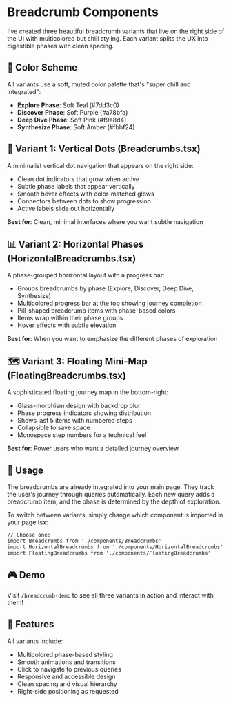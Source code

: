 # Breadcrumb Components

I've created three beautiful breadcrumb variants that live on the right side of the UI with multicolored but chill styling. Each variant splits the UX into digestible phases with clean spacing.

## 🎨 Color Scheme

All variants use a soft, muted color palette that's "super chill and integrated":
- **Explore Phase**: Soft Teal (#7dd3c0)
- **Discover Phase**: Soft Purple (#a78bfa)  
- **Deep Dive Phase**: Soft Pink (#f9a8d4)
- **Synthesize Phase**: Soft Amber (#fbbf24)

## 📍 Variant 1: Vertical Dots (Breadcrumbs.tsx)

A minimalist vertical dot navigation that appears on the right side:
- Clean dot indicators that grow when active
- Subtle phase labels that appear vertically
- Smooth hover effects with color-matched glows
- Connectors between dots to show progression
- Active labels slide out horizontally

**Best for**: Clean, minimal interfaces where you want subtle navigation

## 📊 Variant 2: Horizontal Phases (HorizontalBreadcrumbs.tsx)

A phase-grouped horizontal layout with a progress bar:
- Groups breadcrumbs by phase (Explore, Discover, Deep Dive, Synthesize)
- Multicolored progress bar at the top showing journey completion
- Pill-shaped breadcrumb items with phase-based colors
- Items wrap within their phase groups
- Hover effects with subtle elevation

**Best for**: When you want to emphasize the different phases of exploration

## 🗺️ Variant 3: Floating Mini-Map (FloatingBreadcrumbs.tsx)

A sophisticated floating journey map in the bottom-right:
- Glass-morphism design with backdrop blur
- Phase progress indicators showing distribution
- Shows last 5 items with numbered steps
- Collapsible to save space
- Monospace step numbers for a technical feel

**Best for**: Power users who want a detailed journey overview

## 🚀 Usage

The breadcrumbs are already integrated into your main page. They track the user's journey through queries automatically. Each new query adds a breadcrumb item, and the phase is determined by the depth of exploration.

To switch between variants, simply change which component is imported in your page.tsx:

```tsx
// Choose one:
import Breadcrumbs from './components/Breadcrumbs'
import HorizontalBreadcrumbs from './components/HorizontalBreadcrumbs'  
import FloatingBreadcrumbs from './components/FloatingBreadcrumbs'
```

## 🎮 Demo

Visit `/breadcrumb-demo` to see all three variants in action and interact with them!

## 🎯 Features

All variants include:
- Multicolored phase-based styling
- Smooth animations and transitions
- Click to navigate to previous queries
- Responsive and accessible design
- Clean spacing and visual hierarchy
- Right-side positioning as requested